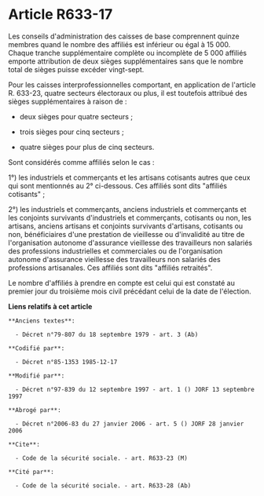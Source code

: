 # Article R633-17

Les conseils d'administration des caisses de base comprennent quinze membres quand le nombre des affiliés est inférieur ou
égal à 15 000. Chaque tranche supplémentaire complète ou incomplète de 5 000 affiliés emporte attribution de deux sièges
supplémentaires sans que le nombre total de sièges puisse excéder vingt-sept.

Pour les caisses interprofessionnelles comportant, en application de l'article R. 633-23, quatre secteurs électoraux ou plus,
il est toutefois attribué des sièges supplémentaires à raison de :

- deux sièges pour quatre secteurs ;

- trois sièges pour cinq secteurs ;

- quatre sièges pour plus de cinq secteurs.

Sont considérés comme affiliés selon le cas : 

1°) les industriels et commerçants et les artisans cotisants autres que ceux qui sont mentionnés au 2° ci-dessous. Ces
affiliés sont dits "affiliés cotisants" ; 

2°) les industriels et commerçants, anciens industriels et commerçants et les conjoints survivants d'industriels et
commerçants, cotisants ou non, les artisans, anciens artisans et conjoints survivants d'artisans, cotisants ou non,
bénéficiaires d'une prestation de vieillesse ou d'invalidité au titre de l'organisation autonome d'assurance vieillesse des
travailleurs non salariés des professions industrielles et commerciales ou de l'organisation autonome d'assurance vieillesse
des travailleurs non salariés des professions artisanales. Ces affiliés sont dits "affiliés retraités".

Le nombre d'affiliés à prendre en compte est celui qui est constaté au premier jour du troisième mois civil précédant celui
de la date de l'élection.

**Liens relatifs à cet article**

	**Anciens textes**:

	  - Décret n°79-807 du 18 septembre 1979 - art. 3 (Ab)

	**Codifié par**:

	  - Décret n°85-1353 1985-12-17

	**Modifié par**:

	  - Décret n°97-839 du 12 septembre 1997 - art. 1 () JORF 13 septembre 1997

	**Abrogé par**:

	  - Décret n°2006-83 du 27 janvier 2006 - art. 5 () JORF 28 janvier 2006

	**Cite**:

	  - Code de la sécurité sociale. - art. R633-23 (M)

	**Cité par**:

	  - Code de la sécurité sociale. - art. R633-28 (Ab)

